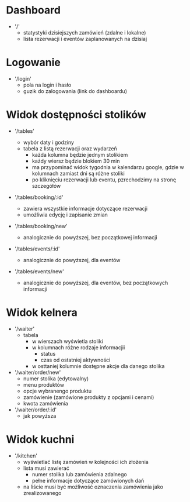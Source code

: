 # Dashboard

- '/'
  - statystyki dzisiejszych zamówień (zdalne i lokalne)
  - lista rezerwacji i eventów zaplanowanych na dzisiaj

# Logowanie

- '/login'
  - pola na login i hasło
  - guzik do zalogowania (link do dashboardu)

# Widok dostępności stolików

- '/tables'
  - wybór daty i godziny
  - tabela z listą rezerwacji oraz wydarzeń
    - każda kolumna będzie jednym stolikiem
    - każdy wiersz będzie blokiem 30 min
    - ma przypominać widok tygodnia w kalendarzu google, gdzie w kolumnach zamiast dni są różne stoliki
    - po kliknięciu rezerwacji lub eventu, pzrechodzimy na stronę szczegółów

- '/tables/booking/:id'
  - zawiera wszystkie informacje dotyczące rezerwacji
  - umożliwia edycję i zapisanie zmian

- '/tables/booking/new'
  - analogicznie do powyższej, bez początkowej informacji

- '/tables/events/:id'
  - analogicznie do powyższej, dla eventów

- '/tables/events/new'
  - analogicznie do powyższej, dla eventów, bez początkowych informacji

# Widok kelnera

- '/waiter'
  - tabela
    - w wierszach wyświetla stoliki
    - w kolumnach różne rodzaje informacjii
      - status
      - czas od ostatniej aktywności
    - w osttaniej kolumnie dostępne akcje dla danego stolika
- '/waiter/order/new'
  - numer stolika (edytowalny)
  - menu produktów
  - opcje wybranengo produktu
  - zamówienie (zamówione produkty z opcjami i cenami)
  - kwota zamówienia
- '/waiter/order/:id'
  - jak powyższa

# Widok kuchni

- '/kitchen'
  - wyświetlać listę zamówień w kolejności ich złożenia
  - lista musi zawierać 
    - numer stolika lub zamówienia zdalnego
    - pełne informacje dotyczące zamówionych dań
  - na liście musi być możliwość oznaczenia zamówienia jako zrealizowanego
